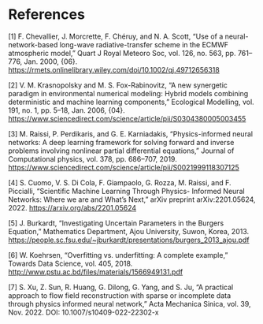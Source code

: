 # References

<span id='Chevallier2000'>[1]</span>
F. Chevallier, J. Morcrette, F. Chéruy, and N. A. Scott, “Use of a neural-network-based long-wave radiative-transfer scheme in the ECMWF atmospheric model,” Quart J Royal Meteoro Soc, vol. 126, no. 563, pp. 761–776, Jan. 2000, {06}. <https://rmets.onlinelibrary.wiley.com/doi/10.1002/qj.49712656318>

<span id='Krasnopolsky2006'>[2]</span>
V. M. Krasnopolsky and M. S. Fox-Rabinovitz, “A new synergetic paradigm in environmental numerical modeling: Hybrid models combining deterministic and machine learning components,” Ecological Modelling, vol. 191, no. 1, pp. 5–18, Jan. 2006, {04}. <https://www.sciencedirect.com/science/article/pii/S0304380005003455>

<span id='Raissi2019'>[3]</span>
M. Raissi, P. Perdikaris, and G. E. Karniadakis, “Physics-informed neural networks: A deep learning framework for solving forward and inverse problems involving nonlinear partial differential equations,” Journal of Computational physics, vol. 378, pp. 686–707, 2019. <https://www.sciencedirect.com/science/article/pii/S0021999118307125>

<span id='Cuomo2022'>[4]</span>
S. Cuomo, V. S. Di Cola, F. Giampaolo, G. Rozza, M. Raissi, and F. Piccialli, “Scientific Machine Learning Through Physics- Informed Neural Networks: Where we are and What’s Next,” arXiv preprint arXiv:2201.05624, 2022. <https://arxiv.org/abs/2201.05624>

<span id='Burkardt2013'>[5]</span>
J. Burkardt, “Investigating Uncertain Parameters in the Burgers Equation,” Mathematics Department, Ajou University, Suwon, Korea, 2013. <https://people.sc.fsu.edu/~jburkardt/presentations/burgers_2013_ajou.pdf>

<span id='Koehrsen2018'>[6]</span>
W. Koehrsen, “Overfitting vs. underfitting: A complete example,” Towards Data Science, vol. 405, 2018. <http://www.pstu.ac.bd/files/materials/1566949131.pdf>

<span id='Xu2022'>[7]</span>
S. Xu, Z. Sun, R. Huang, G. Dilong, G. Yang, and S. Ju, “A practical approach to flow field reconstruction with sparse or incomplete data through physics informed neural network,” Acta Mechanica Sinica, vol. 39, Nov. 2022. DOI: 10.1007/s10409-022-22302-x
